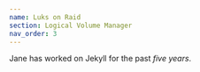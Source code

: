 ```yaml
---
name: Luks on Raid
section: Logical Volume Manager
nav_order: 3
---
```


Jane has worked on Jekyll for the past *five years*.
